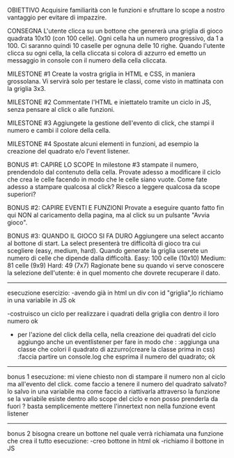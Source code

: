 
 OBIETTIVO
Acquisire familiarità con le funzioni e sfruttare lo scope a nostro vantaggio per evitare di impazzire.

 CONSEGNA
L'utente clicca su un bottone che genererà una griglia di gioco quadrata 10x10 (con 100 celle).
Ogni cella ha un numero progressivo, da 1 a 100.
Ci saranno quindi 10 caselle per ognuna delle 10 righe.
Quando l'utente clicca su ogni cella, la cella cliccata si colora di azzurro ed emetto un messaggio in console con il numero della cella cliccata.

 MILESTONE #1
Create la vostra griglia in HTML e CSS, in maniera grossolana. Vi servirà solo per testare le classi, come visto in mattinata con la griglia 3x3.

 MILESTONE #2
Commentate l'HTML e iniettatelo tramite un ciclo in JS, senza pensare al click o alle funzioni.

 MILESTONE #3
Aggiungete la gestione dell'evento di click, che stampi il numero e cambi il colore della cella.

 MILESTONE #4
Spostate alcuni elementi in funzioni, ad esempio la creazione del quadrato e/o l'event listener.

 BONUS #1: CAPIRE LO SCOPE
In milestone #3 stampate il numero, prendendolo dal contenuto della cella. Provate adesso a modificare il ciclo che crea le celle facendo in modo che le celle siano vuote. Come fate adesso a stampare qualcosa al click? Riesco a leggere qualcosa da scope superiori?

 BONUS #2: CAPIRE EVENTI E FUNZIONI
Provate a eseguire quanto fatto fin qui NON al caricamento della pagina, ma al click su un pulsante "Avvia gioco".

 BONUS #3: QUANDO IL GIOCO SI FA DURO
Aggiungere una select accanto al bottone di start. La select presenterà tre difficoltà di gioco tra cui scegliere (easy, medium, hard).
Quando generate la griglia userete un numero di celle che dipende dalla difficoltà.
Easy: 100 celle (10x10)
Medium: 81 celle (9x9)
Hard: 49 (7x7)
Ragionate bene su quando vi serve conoscere la selezione dell'utente: è in quel momento che dovrete recuperare il dato.

------------------------------------------------------------------------------------------------------------------------
esecuzione esercizio:
-avendo già in html un div con id "griglia",lo richiamo in una variabile in JS  ok

-costruisco un ciclo per realizzare i quadrati della griglia con dentro il loro numero ok

- per l'azione del click della cella, nella creazione dei quadrati del ciclo aggiungo anche un eventlistener per fare in modo che :
:aggiunga una classe che colori il quadrato di azzurro(creare la classe prima in css)
:faccia partire un console.log che esprima il numero del quadrato;    ok

_________
bonus 1
esecuzione:
mi viene chiesto non di stampare il numero non al ciclo ma all'evento del click.
come faccio a tenere il numero del quadrato salvato?
lo salvo in una variabile 
ma come faccio a riattivarla attraverso la funzione se la variabile esiste dentro allo scope del ciclo e non posso prenderla da fuori ?
basta semplicemente mettere l'innertext non nella funzione 
event listener

___________
bonus 2
bisogna creare un bottone nel quale verrà richiamata una funzione che crea il tutto 
esecuzione:
-creo bottone in html ok
-richiamo il bottone in JS
